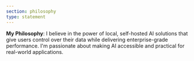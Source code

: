 ```yaml
---
section: philosophy
type: statement
---
```


**My Philosophy**: I believe in the power of local, self-hosted AI solutions that give users control over their data while delivering enterprise-grade performance. I'm passionate about making AI accessible and practical for real-world applications.